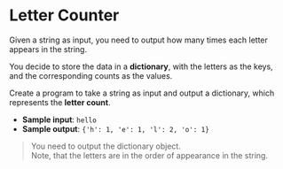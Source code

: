 # Letter Counter

Given a string as input, you need to output how many times each letter appears in the string.

You decide to store the data in a **dictionary**, with the letters as the keys, and the corresponding counts as the values.

Create a program to take a string as input and output a dictionary, which represents the **letter count**.

- **Sample input**: `hello`
- **Sample output**: `{'h': 1, 'e': 1, 'l': 2, 'o': 1}`

>You need to output the dictionary object.  
Note, that the letters are in the order of appearance in the string.